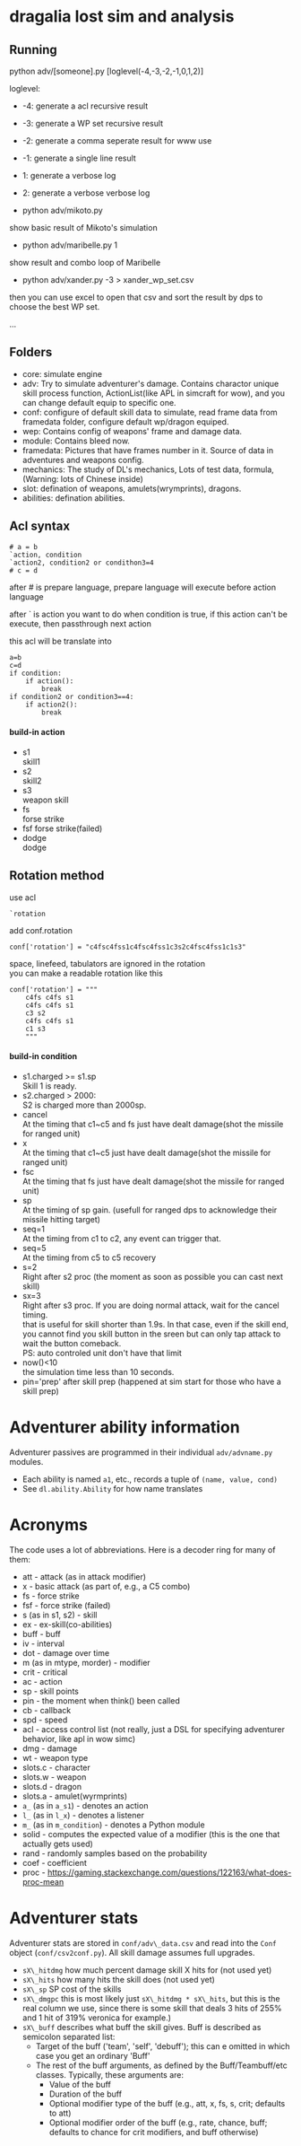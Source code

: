 # dragalia lost sim and analysis


## Running
python adv/[someone].py [loglevel(-4,-3,-2,-1,0,1,2)]

loglevel:
- -4:  generate a acl recursive result
- -3:  generate a WP set recursive result
- -2:  generate a comma seperate result for www use
- -1:  generate a single line result
- 1:  generate a verbose log
- 2:  generate a verbose verbose log

- python adv/mikoto.py

show basic result of Mikoto's simulation

- python adv/maribelle.py 1

show result and combo loop of Maribelle

- python adv/xander.py -3 > xander\_wp\_set.csv 

then you can use excel to open that csv and sort the result by dps to choose the best WP set.

...

## Folders
- core: simulate engine
- adv: Try to simulate adventurer's damage. Contains charactor unique skill process function, ActionList(like APL in simcraft for wow), and you can change default equip to specific one.
- conf: configure of default skill data to simulate, read frame data from framedata folder, configure default wp/dragon equiped.
- wep: Contains config of weapons' frame and damage data.
- module: Contains bleed now.
- framedata: Pictures that have frames number in it. Source of data in adventures and weapons config.
- mechanics: The study of DL's mechanics, Lots of test data, formula,  (Warning: lots of Chinese inside)
- slot: defination of weapons, amulets(wrymprints), dragons.
- abilities: defination abilities.

## Acl syntax
```
# a = b
`action, condition
`action2, condition2 or condithon3=4
# c = d
```
after # is prepare language, prepare language will execute before action language

after ` is action you want to do when condition is true, if this action can't be execute, then passthrough next action

this acl will be translate into
```
a=b
c=d
if condition:
    if action():
        break
if condition2 or condition3==4:
    if action2():
        break
```
#### build-in action
- s1  
skill1
- s2  
skill2
- s3  
weapon skill
- fs  
forse strike
- fsf 
forse strike(failed)
- dodge  
dodge

## Rotation method
use acl 
```
`rotation
```
add conf.rotation
```
conf['rotation'] = "c4fsc4fss1c4fsc4fss1c3s2c4fsc4fss1c1s3"
```
space, linefeed, tabulators are ignored in the rotation  
you can make a readable rotation like this
```
conf['rotation'] = """
    c4fs c4fs s1
    c4fs c4fs s1
    c3 s2
    c4fs c4fs s1
    c1 s3
    """
```



#### build-in condition
- s1.charged >= s1.sp  
Skill 1 is ready.
- s2.charged > 2000:  
S2 is charged more than 2000sp.
- cancel  
At the timing that c1~c5 and fs just have dealt damage(shot the missile for ranged unit)
- x  
At the timing that c1~c5 just have dealt damage(shot the missile for ranged unit)
- fsc  
At the timing that fs just have dealt damage(shot the missile for ranged unit)
- sp  
At the timing of sp gain. (usefull for ranged dps to acknowledge their missile hitting target)
- seq=1  
At the timing from c1 to c2, any event can trigger that.
- seq=5  
At the timing from c5 to c5 recovery
- s=2  
Right after s2 proc (the moment as soon as possible you can cast next skill) 
- sx=3  
Right after s3 proc. If you are doing normal attack, wait for the cancel timing.  
that is useful for skill shorter than 1.9s. In that case, even if the skill end, you cannot find you skill button in the sreen but can only tap attack to wait the button comeback.  
PS: auto controled unit don't have that limit
- now()<10  
the simulation time less than 10 seconds.
- pin='prep'
after skill prep (happened at sim start for those who have a skill prep)

# Adventurer ability information

Adventurer passives are programmed in their individual `adv/advname.py`
modules.

- Each ability is named `a1`, etc., records a tuple of `(name, value, cond)`
- See `dl.ability.Ability` for how name translates

# Acronyms

The code uses a lot of abbreviations.  Here is a decoder ring for
many of them:

- att - attack (as in attack modifier)
- x - basic attack (as part of, e.g., a C5 combo)
- fs - force strike
- fsf - force strike (failed)
- s (as in s1, s2) - skill
- ex - ex-skill(co-abilities)
- buff - buff
- iv - interval
- dot - damage over time
- m (as in mtype, morder) - modifier
- crit - critical
- ac - action
- sp - skill points
- pin - the moment when think() been called
- cb - callback
- spd - speed
- acl - access control list (not really, just a DSL for specifying adventurer behavior, like apl in wow simc)
- dmg - damage
- wt - weapon type
- slots.c - character
- slots.w - weapon
- slots.d - dragon
- slots.a - amulet(wyrmprints)
- `a_` (as in `a_s1`) - denotes an action
- `l_` (as in `l_x`) - denotes a listener
- `m_` (as in `m_condition`) - denotes a Python module
- solid - computes the expected value of a modifier (this is the one
  that actually gets used)
- rand - randomly samples based on the probability
- coef - coefficient
- proc - https://gaming.stackexchange.com/questions/122163/what-does-proc-mean

# Adventurer stats

Adventurer stats are stored in `conf/adv\_data.csv` and read into the
`Conf` object (`conf/csv2conf.py`).  All skill damage assumes full
upgrades.

- `sX\_hitdmg` how much percent damage skill X hits for (not used yet)
- `sX\_hits` how many hits the skill does (not used yet)
- `sX\_sp` SP cost of the skills
- `sX\_dmgpc` this is most likely just `sX\_hitdmg * sX\_hits`, but this is the real column we use, 
   since there is some skill that deals 3 hits of 255% and 1 hit of 319% veronica for example.)
- `sX\_buff` describes what buff the skill gives.  Buff is described
  as semicolon separated list:
  - Target of the buff ('team', 'self', 'debuff'); this can e
    omitted in which case you get an ordinary 'Buff'
  - The rest of the buff arguments, as defined by the Buff/Teambuff/etc
    classes.  Typically, these arguments are:
    - Value of the buff
    - Duration of the buff
    - Optional modifier type of the buff (e.g., att, x, fs, s, crit; defaults to att)
    - Optional modifier order of the buff (e.g., rate, chance, buff;
      defaults to chance for crit modifiers, and buff otherwise)
